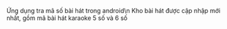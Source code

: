 Ứng dụng tra mã số bài hát trong android\n
Kho bài hát được cập nhập mới nhất, gồm mã bài hát karaoke 5 số và 6 số
